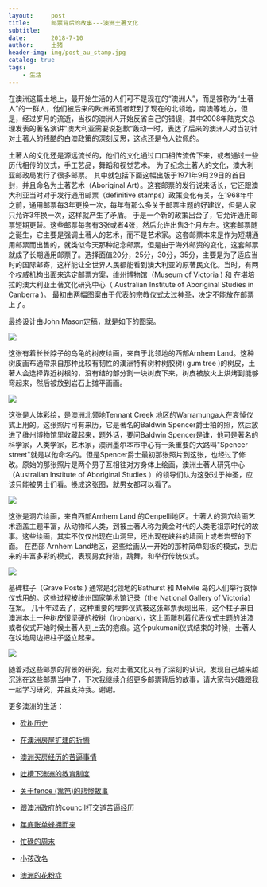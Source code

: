 ```yaml
---
layout:     post
title:      邮票背后的故事---澳洲土著文化
subtitle:   
date:       2018-7-10
author:     土猪
header-img: img/post_au_stamp.jpg
catalog: true
tags:
    - 生活
---
```




在澳洲这篇土地上，最开始生活的人们可不是现在的“澳洲人”，而是被称为“土著人”的一群人，他们被后来的欧洲拓荒者赶到了现在的北领地，南澳等地方，但是，经过岁月的流逝，当权的澳洲人开始反省自己的错误，其中2008年陆克文总理发表的著名演讲”澳大利亚需要说抱歉“轰动一时，表达了后来的澳洲人对当初针对土著人的残酷的白澳政策的深刻反思，这点还是令人钦佩的。



土著人的文化还是源远流长的，他们的文化通过口口相传流传下来，或者通过一些历代相传的仪式，手工艺品，舞蹈和视觉艺术。 为了纪念土著人的文化，澳大利亚邮政局发行了很多邮票。 其中就包括下面这幅出版于1971年9月29日的首日封，并且命名为土著艺术（Aboriginal Art）。这套邮票的发行说来话长，它还跟澳大利亚当时对于发行通用邮票（definitive stamps）政策变化有关，在1968年中之前，通用邮票每3年更换一次，每年有那么多关于邮票主题的好建议，但是人家只允许3年换一次，这样就产生了矛盾。 于是一个新的政策出台了，它允许通用邮票短期更替。这些邮票每套有3张或者4张，然后允许出售3个月左右。这套邮票随之诞生，它主要是强调土著人的艺术，而不是艺术家。这套邮票本来是作为短期通用邮票而出售的，就类似今天那种纪念邮票，但是由于海外邮资的变化，这套邮票就成了长期通用邮票了。选择面值20分，25分，30分，35分，主要是为了适应当时的国际邮寄，这样能让全世界人民都能看到澳大利亚的原著民文化。当时，有两个权威机构出面来选定邮票方案，维州博物馆（Museum of Victoria ) 和 在堪培拉的澳大利亚土著文化研究中心（ Australian Institute of Aboriginal Studies in Canberra )。 最初由两幅图案由于代表的宗教仪式太过神圣，决定不能放在邮票上了。



最终设计由John Mason定稿，就是如下的图案。



![](https://steemitimages.com/DQmQnQTHeVd1zuuCtaHdcrAKNJyRqTxH9LWiWq8ra7x3Lms/image.png)







这张有着长长脖子的乌龟的树皮绘画，来自于北领地的西部Arnhem Land。这种树皮画布通常来自那种比较有韧性的澳洲特有树种树胶树( gum tree )的树皮，土著人会选择靠近树根的，没有结的部分割一块树皮下来，树皮被放火上烘烤到能够弯起来，然后被放到岩石上摊平画画。

![](https://steemitimages.com/DQmVjWJiMPYrz4G7Zk1gNkpYZqYgaQXbMg5XvtjAQU8cAvz/image.png)

这张是人体彩绘，是澳洲北领地Tennant Creek 地区的Warramunga人在哀悼仪式上用的。这张照片可有来历，它是著名的Baldwin Spencer爵士拍的照，然后放进了维州博物馆里收藏起来，题外话，要问Baldwin Spencer是谁，他可是著名的科学家，人类学家，艺术家，澳洲墨尔本市中心有一条重要的大路叫"Spencer street"就是以他命名的。但是Spencer爵士最初那张照片到这张，也经过了修改。原始的那张照片是两个男子互相往对方身体上绘画，澳洲土著人研究中心（Australian Institute of Aboriginal Studies ）的领导们认为这张过于神圣，应该只能被男士们看。换成这张图，就男女都可以看了。

![](https://steemitimages.com/DQmU27jxvxTcB6U9pwyJPGvmK1dEAipzuuyuwN4XGKiY5y3/image.png)



这张是洞穴绘画，来自西部Arnhem Land 的Oenpelli地区。土著人的洞穴绘画艺术涵盖主题丰富，从动物和人类，到被土著人称为黄金时代的人类老祖宗时代的故事。这些绘画，其实不仅仅出现在山洞里，还出现在峡谷的墙面上或者岩壁的下面。 在西部 Arnhem Land地区，这些绘画从一开始的那种简单刻板的模式，到后来的丰富多彩的模式，表现男女狩猎，跳舞，和举行传统仪式。

![](https://steemitimages.com/DQmTrKYNBma7FQE1Gtqg3PdPMrLzVibxchLUt5F9jc91KJ1/image.png)







墓碑柱子（Grave Posts ) 通常是北领地的Bathurst 和 Melvile 岛的人们举行哀悼仪式用的。这些过程被维州国家美术馆记录（the National Gallery of Victoria）在案。 几十年过去了，这种重要的埋葬仪式被这张邮票表现出来，这个柱子来自澳洲本土一种树皮很坚硬的桉树（Ironbark)，这上面雕刻着代表仪式主题的油漆或者仪式开始时候土著人刻上去的疤痕。这个pukumani仪式结束的时候，土著人在坟地周边把柱子竖立起来。

![](https://steemitimages.com/DQmXQQJQRRud7kM5D7Ta3rFkqq8tK7tdWaiUHFR8TzTzzAu/image.png)



随着对这些邮票的背景的研究，我对土著文化又有了深刻的认识，发现自己越来越沉迷在这些邮票当中了，下次我继续介绍更多邮票背后的故事，请大家有兴趣跟我一起学习研究，并且支持我。谢谢。



更多澳洲的生活：

- [砍树历史](http://livinginau.life/2019/12/29/%E7%A0%8D%E6%A0%91%E5%8E%86%E5%8F%B2/)

- [在澳洲房屋扩建的折腾](http://livinginau.life/2019/12/19/%E5%9C%A8%E6%BE%B3%E6%B4%B2%E6%88%BF%E5%B1%8B%E6%89%A9%E5%BB%BA%E7%9A%84%E6%8A%98%E8%85%BE/)

- 
  [澳洲买房经历的苦逼事情](http://livinginau.life/2019/12/18/%E6%BE%B3%E6%B4%B2%E4%B9%B0%E6%88%BF%E7%BB%8F%E5%8E%86%E7%9A%84%E8%8B%A6%E9%80%BC%E4%BA%8B%E6%83%85/)

- 
  [吐槽下澳洲的教育制度](http://livinginau.life/2019/12/13/%E5%90%90%E6%A7%BD%E6%BE%B3%E6%B4%B2%E6%95%99%E8%82%B2%E5%88%B6%E5%BA%A6/)

- [关于fence (篱笆)的悲惨故事](http://livinginau.life/2019/12/01/%E5%85%B3%E4%BA%8Efence%E7%9A%84%E6%82%B2%E6%83%A8%E6%95%85%E4%BA%8B/)

- [跟澳洲政府的council打交道苦逼经历](http://livinginau.life/2019/11/29/%E8%B7%9F%E6%BE%B3%E6%B4%B2%E6%94%BF%E5%BA%9C%E7%9A%84council%E6%89%93%E4%BA%A4%E9%81%93%E8%8B%A6%E9%80%BC%E7%BB%8F%E5%8E%86/)

- [年底账单蜂拥而来](http://livinginau.life/2019/11/29/%E8%B4%A6%E5%8D%95%E8%9C%82%E6%8B%A5%E8%80%8C%E6%9D%A5/)

- [忙碌的周末](http://livinginau.life/2019/11/12/%E5%BF%99%E7%A2%8C%E7%9A%84%E5%91%A8%E6%9C%AB/)

- [小孩改名](http://livinginau.life/2019/11/10/%E5%B0%8F%E5%AD%A9%E6%94%B9%E5%90%8D/)

- [澳洲的花粉症](http://livinginau.life/2018/08/10/%E6%BE%B3%E6%B4%B2%E7%9A%84%E8%8A%B1%E7%B2%89%E7%97%87/)